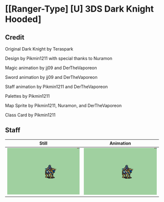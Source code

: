 # [\[Ranger-Type\] \[U\] 3DS Dark Knight Hooded]

## Credit

Original Dark Knight by Teraspark

Design by Pikmin1211 with special thanks to Nuramon

Magic animation by jj09 and DerTheVaporeon

Sword animation by jj09 and DerTheVaporeon

Staff animation by Pikmin1211 and DerTheVaporeon

Palettes by Pikmin1211

Map Sprite by Pikmin1211, Nuramon, and DerTheVaporeon

Class Card by Pikmin1211

	
## Staff

| Still | Animation |
| :---: | :-------: |
| ![Staff still](./Staff_000.png) | ![Staff animation](./Staff.gif) |
